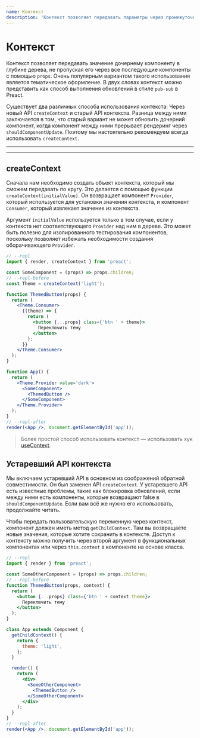 ```yaml
---
name: Контекст
description: 'Контекст позволяет передавать параметры через промежуточные компоненты. В этом документе описывается как новый, так и старый API'
---
```


# Контекст

Контекст позволяет передавать значение дочернему компоненту в глубине дерева, не пропуская его через все последующие компоненты с помощью `props`. Очень популярным вариантом такого использования является тематическое оформление. В двух словах контекст можно представить как способ выполнения обновлений в стиле `pub-sub` в Preact.

Существует два различных способа использования контекста: Через новый API `createContext` и старый API контекста. Разница между ними заключается в том, что старый вариант не может обновить дочерний компонент, когда компонент между ними прерывает рендеринг через `shouldComponentUpdate`. Поэтому мы настоятельно рекомендуем всегда использовать `createContext`.

---

<div><toc></toc></div>

---

## createContext

Сначала нам необходимо создать объект контекста, который мы сможем передавать по кругу. Это делается с помощью функции `createContext(initialValue)`. Он возвращает компонент `Provider`, который используется для установки значения контекста, и компонент `Consumer`, который извлекает значение из контекста.

Аргумент `initialValue` используется только в том случае, если у контекста нет соответствующего `Provider` над ним в дереве. Это может быть полезно для изолированного тестирования компонентов, поскольку позволяет избежать необходимости создания оборачивающего `Provider`.

```jsx
// --repl
import { render, createContext } from 'preact';

const SomeComponent = (props) => props.children;
// --repl-before
const Theme = createContext('light');

function ThemedButton(props) {
  return (
    <Theme.Consumer>
      {(theme) => {
        return (
          <button {...props} class={'btn ' + theme}>
            Переключить тему
          </button>
        );
      }}
    </Theme.Consumer>
  );
}

function App() {
  return (
    <Theme.Provider value='dark'>
      <SomeComponent>
        <ThemedButton />
      </SomeComponent>
    </Theme.Provider>
  );
}
// --repl-after
render(<App />, document.getElementById('app'));
```

> Более простой способ использовать контекст — использовать хук [useContext](/guide/v10/hooks/#usecontext).

## Устаревший API контекста

Мы включаем устаревший API в основном из соображений обратной совместимости. Он был заменен API `createContext`. У устаревшего API есть известные проблемы, такие как блокировка обновлений, если между ними есть компоненты, которые возвращают false в `shouldComponentUpdate`. Если вам всё же нужно его использовать, продолжайте читать.

Чтобы передать пользовательскую переменную через контекст, компонент должен иметь метод `getChildContext`. Там вы возвращаете новые значения, которые хотите сохранить в контексте. Доступ к контексту можно получить через второй аргумент в функциональных компонентах или через `this.context` в компоненте на основе класса.

```jsx
// --repl
import { render } from 'preact';

const SomeOtherComponent = (props) => props.children;
// --repl-before
function ThemedButton(props, context) {
  return (
    <button {...props} class={'btn ' + context.theme}>
      Переключить тему
    </button>
  );
}

class App extends Component {
  getChildContext() {
    return {
      theme: 'light',
    };
  }

  render() {
    return (
      <div>
        <SomeOtherComponent>
          <ThemedButton />
        </SomeOtherComponent>
      </div>
    );
  }
}
// --repl-after
render(<App />, document.getElementById('app'));
```
